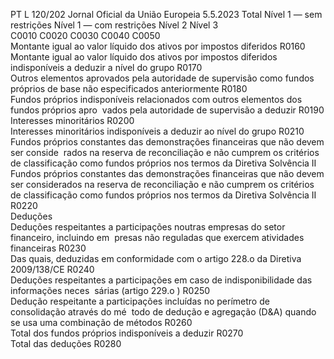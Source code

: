 PT  L 120/202 Jornal Oficial da União Europeia 5.5.2023
 Total  Nível 1 — sem 
restrições  Nível 1 — 
com restrições  Nível 2  Nível 3  
C0010  C0020  C0030  C0040  C0050  
Montante igual ao valor líquido dos ativos por impostos diferidos  R0160  
Montante igual ao valor líquido dos ativos por impostos diferidos indisponíveis a deduzir a 
nível do grupo  R0170  
Outros elementos aprovados pela autoridade de supervisão como fundos próprios de base 
não especificados anteriormente  R0180  
Fundos próprios indisponíveis relacionados com outros elementos dos fundos próprios apro ­
vados pela autoridade de supervisão a deduzir  R0190  
Interesses minoritários  R0200  
Interesses minoritários indisponíveis a deduzir ao nível do grupo  R0210  
Fundos próprios constantes das demonstrações financeiras que não devem ser conside ­
rados na reserva de reconciliação e não cumprem os critérios de classificação como 
fundos próprios nos termos da Diretiva Solvência II  
Fundos próprios constantes das demonstrações financeiras que não devem ser considerados 
na reserva de reconciliação e não cumprem os critérios de classificação como fundos próprios 
nos termos da Diretiva Solvência II  R0220  
Deduções  
Deduções respeitantes a participações noutras empresas do setor financeiro, incluindo em ­
presas não reguladas que exercem atividades financeiras  R0230  
Das quais, deduzidas em conformidade com o artigo 228.o da Diretiva 2009/138/CE  R0240  
Deduções respeitantes a participações em caso de indisponibilidade das informações neces ­
sárias (artigo 229.o ) R0250  
Dedução respeitante a participações incluídas no perímetro de consolidação através do mé ­
todo de dedução e agregação (D&A) quando se usa uma combinação de métodos  R0260  
Total dos fundos próprios indisponíveis a deduzir  R0270  
Total das deduções  R0280